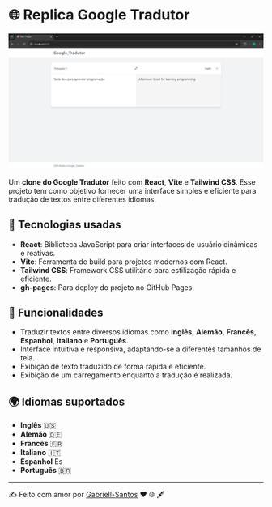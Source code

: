 # 🌐 Replica Google Tradutor

![Clone Google Tradutor](https://github.com/Gabriell-Santos/Clone_Google_Tradutor/blob/master/Clone_Google_Tradutor.png)

Um **clone do Google Tradutor** feito com **React**, **Vite** e **Tailwind CSS**. Esse projeto tem como objetivo fornecer uma interface simples e eficiente para tradução de textos entre diferentes idiomas.

## 🚀 Tecnologias usadas

- **React**: Biblioteca JavaScript para criar interfaces de usuário dinâmicas e reativas.
- **Vite**: Ferramenta de build para projetos modernos com React.
- **Tailwind CSS**: Framework CSS utilitário para estilização rápida e eficiente.
- **gh-pages**: Para deploy do projeto no GitHub Pages.

## 🎨 Funcionalidades

- Traduzir textos entre diversos idiomas como **Inglês**, **Alemão**, **Francês**, **Espanhol**, **Italiano** e **Português**.
- Interface intuitiva e responsiva, adaptando-se a diferentes tamanhos de tela.
- Exibição de texto traduzido de forma rápida e eficiente.
- Exibição de um carregamento enquanto a tradução é realizada.

## 🌍 Idiomas suportados

- **Inglês** 🇺🇸
- **Alemão** 🇩🇪
- **Francês** 🇫🇷
- **Italiano** 🇮🇹
- **Espanhol** Es
- **Português** 🇧🇷
---
✍️ Feito com amor por [Gabriell-Santos](https://github.com/Gabriell-Santos) ❤️ 🌐 🖋️
